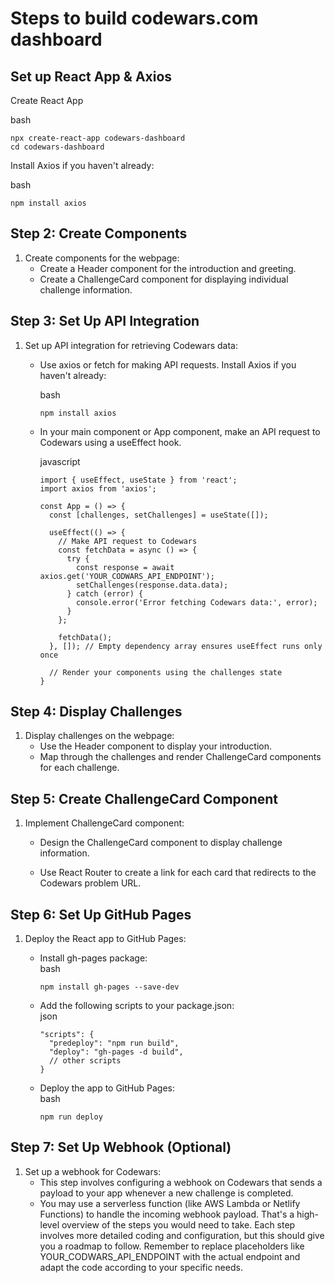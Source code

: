 # Steps to build codewars.com dashboard #
## Set up React App & Axios
Create React App

bash
```
npx create-react-app codewars-dashboard
cd codewars-dashboard
```

Install Axios if you haven't already:  

bash
```
npm install axios
```


## Step 2: Create Components
1. Create components for the webpage:
    - Create a Header component for the introduction and greeting.
    - Create a ChallengeCard component for displaying individual challenge information.

## Step 3: Set Up API Integration
1. Set up API integration for retrieving Codewars data:
    - Use axios or fetch for making API requests. Install Axios if you haven't already:

      bash
      ```
      npm install axios
      ```

   - In your main component or App component, make an API request to Codewars using a useEffect hook.

      javascript
      ```
      import { useEffect, useState } from 'react';
      import axios from 'axios';

      const App = () => {
        const [challenges, setChallenges] = useState([]);

        useEffect(() => {
          // Make API request to Codewars
          const fetchData = async () => {
            try {
              const response = await axios.get('YOUR_CODWARS_API_ENDPOINT');
              setChallenges(response.data.data);
            } catch (error) {
              console.error('Error fetching Codewars data:', error);
            }
          };

          fetchData();
        }, []); // Empty dependency array ensures useEffect runs only once

        // Render your components using the challenges state
      }
      ```

## Step 4: Display Challenges
1. Display challenges on the webpage:
    - Use the Header component to display your introduction.
    - Map through the challenges and render ChallengeCard components for each challenge.

## Step 5: Create ChallengeCard Component
1. Implement ChallengeCard component:
    - Design the ChallengeCard component to display challenge information.
    
    - Use React Router to create a link for each card that redirects to the Codewars problem URL.

## Step 6: Set Up GitHub Pages
1. Deploy the React app to GitHub Pages:
    - Install gh-pages package:  
      bash
      ```
      npm install gh-pages --save-dev
      ```
    
    - Add the following scripts to your package.json:  
      json
      ```
      "scripts": {
        "predeploy": "npm run build",
        "deploy": "gh-pages -d build",
        // other scripts
      }
      ```

    - Deploy the app to GitHub Pages:  
      bash
      ```
      npm run deploy
      ```

## Step 7: Set Up Webhook (Optional)
1. Set up a webhook for Codewars:
    - This step involves configuring a webhook on Codewars that sends a payload to your app whenever a new challenge is completed.
    - You may use a serverless function (like AWS Lambda or Netlify Functions) to handle the incoming webhook payload.
That's a high-level overview of the steps you would need to take. Each step involves more detailed coding and configuration, but this should give you a roadmap to follow. Remember to replace placeholders like YOUR_CODWARS_API_ENDPOINT with the actual endpoint and adapt the code according to your specific needs.

